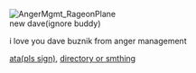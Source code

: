 ![AngerMgmt_RageonPlane](https://github.com/user-attachments/assets/2b8c6ce6-3327-4b98-ad1f-95f814353874)   
new dave(ignore buddy)

i love you dave buznik from anger management

[ata(pls sign)](https://angermanagement.atabook.org/), [directory or smthing](https://rentry.co/davebuznik)

